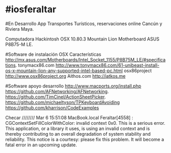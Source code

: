 #iosferaltar
===========

#En Desarrollo
App Transportes Turísticos, reservaciones online Cancún y Riviera Maya.

Computadora Hackintosh
OSX 10.80.3 Mountain Lion
Motherboard ASUS P8B75-M LE.

#Software de instalación OSX
Características http://mx.asus.com/Motherboards/Intel_Socket_1155/P8B75M_LE/#specifications.
tonymacx86.com http://www.tonymacx86.com/61-unibeast-install-os-x-mountain-lion-any-supported-intel-based-pc.html
osx86project http://www.osx86project.org
Aithos.com http://iatkos.me

#Software apoyo desarrollo
http://www.macports.org/install.php
https://github.com/AFNetworking/AFNetworking.
https://github.com/TimCinel/ActionSheetPicker.
https://github.com/michaeltyson/TPKeyboardAvoiding
https://github.com/kharrison/CodeExamples

Checar ////////
Mar  6 15:51:08 MacBook.local Feraltar[4558] <Error>: CGContextSetFillColorWithColor: invalid context 0x0. This is a serious error. This application, or a library it uses, is using an invalid context  and is thereby contributing to an overall degradation of system stability and reliability. This notice is a courtesy: please fix this problem. It will become a fatal error in an upcoming update.
